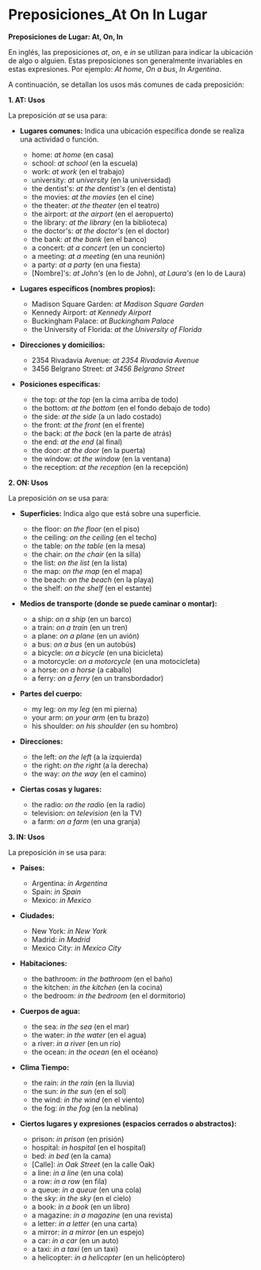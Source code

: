 # Preposiciones_At On In Lugar



**Preposiciones de Lugar: At, On, In**

En inglés, las preposiciones *at*, *on*, e *in* se utilizan para indicar la ubicación de algo o alguien. Estas preposiciones son generalmente invariables en estas expresiones. Por ejemplo: *At home*, *On a bus*, *In Argentina*.

A continuación, se detallan los usos más comunes de cada preposición:

**1. AT: Usos**

La preposición *at* se usa para:

*   **Lugares comunes:** Indica una ubicación específica donde se realiza una actividad o función.
    *   home: *at home* (en casa)
    *   school: *at school* (en la escuela)
    *   work: *at work* (en el trabajo)
    *   university: *at university* (en la universidad)
    *   the dentist's: *at the dentist's* (en el dentista)
    *   the movies: *at the movies* (en el cine)
    *   the theater: *at the theater* (en el teatro)
    *   the airport: *at the airport* (en el aeropuerto)
    *   the library: *at the library* (en la biblioteca)
    *   the doctor's: *at the doctor's* (en el doctor)
    *   the bank: *at the bank* (en el banco)
    *   a concert: *at a concert* (en un concierto)
    *   a meeting: *at a meeting* (en una reunión)
    *   a party: *at a party* (en una fiesta)
    *   [Nombre]'s: *at John's* (en lo de John), *at Laura's* (en lo de Laura)

*   **Lugares específicos (nombres propios):**
    *   Madison Square Garden: *at Madison Square Garden*
    *   Kennedy Airport: *at Kennedy Airport*
    *   Buckingham Palace: *at Buckingham Palace*
    *   the University of Florida: *at the University of Florida*

*   **Direcciones y domicilios:**
    *   2354 Rivadavia Avenue: *at 2354 Rivadavia Avenue*
    *   3456 Belgrano Street: *at 3456 Belgrano Street*

*   **Posiciones específicas:**
    *   the top: *at the top* (en la cima arriba de todo)
    *   the bottom: *at the bottom* (en el fondo debajo de todo)
    *   the side: *at the side* (a un lado costado)
    *   the front: *at the front* (en el frente)
    *   the back: *at the back* (en la parte de atrás)
    *   the end: *at the end* (al final)
    *   the door: *at the door* (en la puerta)
    *   the window: *at the window* (en la ventana)
    *   the reception: *at the reception* (en la recepción)

**2. ON: Usos**

La preposición *on* se usa para:

*   **Superficies:** Indica algo que está sobre una superficie.
    *   the floor: *on the floor* (en el piso)
    *   the ceiling: *on the ceiling* (en el techo)
    *   the table: *on the table* (en la mesa)
    *   the chair: *on the chair* (en la silla)
    *   the list: *on the list* (en la lista)
    *   the map: *on the map* (en el mapa)
    *   the beach: *on the beach* (en la playa)
    *   the shelf: *on the shelf* (en el estante)

*   **Medios de transporte (donde se puede caminar o montar):**
    *   a ship: *on a ship* (en un barco)
    *   a train: *on a train* (en un tren)
    *   a plane: *on a plane* (en un avión)
    *   a bus: *on a bus* (en un autobús)
    *   a bicycle: *on a bicycle* (en una bicicleta)
    *   a motorcycle: *on a motorcycle* (en una motocicleta)
    *   a horse: *on a horse* (a caballo)
    *   a ferry: *on a ferry* (en un transbordador)

*   **Partes del cuerpo:**
    *   my leg: *on my leg* (en mi pierna)
    *   your arm: *on your arm* (en tu brazo)
    *   his shoulder: *on his shoulder* (en su hombro)

*   **Direcciones:**
    *   the left: *on the left* (a la izquierda)
    *   the right: *on the right* (a la derecha)
    *   the way: *on the way* (en el camino)

*   **Ciertas cosas y lugares:**
    *   the radio: *on the radio* (en la radio)
    *   television: *on television* (en la TV)
    *   a farm: *on a farm* (en una granja)

**3. IN: Usos**

La preposición *in* se usa para:

*   **Países:**
    *   Argentina: *in Argentina*
    *   Spain: *in Spain*
    *   Mexico: *in Mexico*

*   **Ciudades:**
    *   New York: *in New York*
    *   Madrid: *in Madrid*
    *   Mexico City: *in Mexico City*

*   **Habitaciones:**
    *   the bathroom: *in the bathroom* (en el baño)
    *   the kitchen: *in the kitchen* (en la cocina)
    *   the bedroom: *in the bedroom* (en el dormitorio)

*   **Cuerpos de agua:**
    *   the sea: *in the sea* (en el mar)
    *   the water: *in the water* (en el agua)
    *   a river: *in a river* (en un río)
    *   the ocean: *in the ocean* (en el océano)

*   **Clima Tiempo:**
    *   the rain: *in the rain* (en la lluvia)
    *   the sun: *in the sun* (en el sol)
    *   the wind: *in the wind* (en el viento)
    *   the fog: *in the fog* (en la neblina)

*   **Ciertos lugares y expresiones (espacios cerrados o abstractos):**
    *   prison: *in prison* (en prisión)
    *   hospital: *in hospital* (en el hospital)
    *   bed: *in bed* (en la cama)
    *   [Calle]: *in Oak Street* (en la calle Oak)
    *   a line: *in a line* (en una cola)
    *   a row: *in a row* (en fila)
    *   a queue: *in a queue* (en una cola)
    *   the sky: *in the sky* (en el cielo)
    *   a book: *in a book* (en un libro)
    *   a magazine: *in a magazine* (en una revista)
    *   a letter: *in a letter* (en una carta)
    *   a mirror: *in a mirror* (en un espejo)
    *   a car: *in a car* (en un auto)
    *   a taxi: *in a taxi* (en un taxi)
    *   a helicopter: *in a helicopter* (en un helicóptero)
